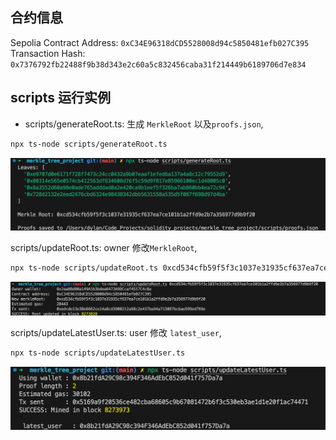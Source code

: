 ## 合约信息

Sepolia Contract Address: `0xC34E96318dCD5528008d94c5850481efb027C395`  
Transaction Hash: `0x7376792fb22488f9b38d343e2c60a5c832456caba31f214449b6189706d7e834`

## scripts 运行实例

- scripts/generateRoot.ts: 生成 `MerkleRoot` 以及`proofs.json`,

```bash
npx ts-node scripts/generateRoot.ts
```

![generateRoot](imgs/generateRoot.png)

scripts/updateRoot.ts: owner 修改`MerkleRoot`,

```bash
npx ts-node scripts/updateRoot.ts 0xcd534cfb59f5f3c1037e31935cf637ea7ce101b1a2ffd9e2b7a356977d9b9f20
```

![updateRoot](imgs/updateRoot.png)

scripts/updateLatestUser.ts: user 修改 `latest_user`,

```bash
npx ts-node scripts/updateLatestUser.ts
```

![updateLatestUser](./imgs/updateLatestUser.png)

